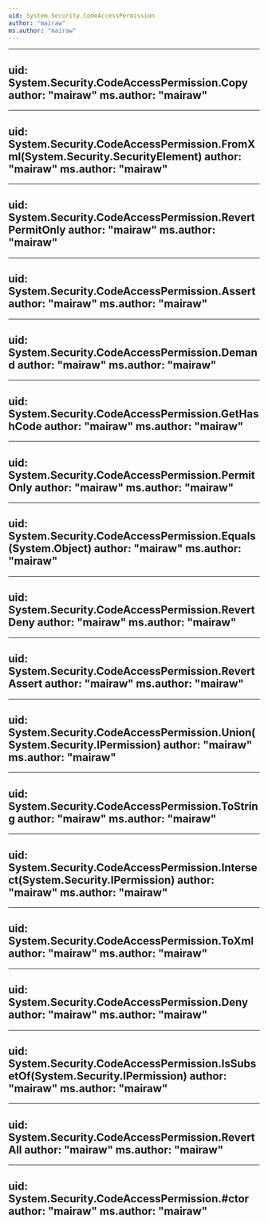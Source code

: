 ```yaml
---
uid: System.Security.CodeAccessPermission
author: "mairaw"
ms.author: "mairaw"
---
```


---
uid: System.Security.CodeAccessPermission.Copy
author: "mairaw"
ms.author: "mairaw"
---

---
uid: System.Security.CodeAccessPermission.FromXml(System.Security.SecurityElement)
author: "mairaw"
ms.author: "mairaw"
---

---
uid: System.Security.CodeAccessPermission.RevertPermitOnly
author: "mairaw"
ms.author: "mairaw"
---

---
uid: System.Security.CodeAccessPermission.Assert
author: "mairaw"
ms.author: "mairaw"
---

---
uid: System.Security.CodeAccessPermission.Demand
author: "mairaw"
ms.author: "mairaw"
---

---
uid: System.Security.CodeAccessPermission.GetHashCode
author: "mairaw"
ms.author: "mairaw"
---

---
uid: System.Security.CodeAccessPermission.PermitOnly
author: "mairaw"
ms.author: "mairaw"
---

---
uid: System.Security.CodeAccessPermission.Equals(System.Object)
author: "mairaw"
ms.author: "mairaw"
---

---
uid: System.Security.CodeAccessPermission.RevertDeny
author: "mairaw"
ms.author: "mairaw"
---

---
uid: System.Security.CodeAccessPermission.RevertAssert
author: "mairaw"
ms.author: "mairaw"
---

---
uid: System.Security.CodeAccessPermission.Union(System.Security.IPermission)
author: "mairaw"
ms.author: "mairaw"
---

---
uid: System.Security.CodeAccessPermission.ToString
author: "mairaw"
ms.author: "mairaw"
---

---
uid: System.Security.CodeAccessPermission.Intersect(System.Security.IPermission)
author: "mairaw"
ms.author: "mairaw"
---

---
uid: System.Security.CodeAccessPermission.ToXml
author: "mairaw"
ms.author: "mairaw"
---

---
uid: System.Security.CodeAccessPermission.Deny
author: "mairaw"
ms.author: "mairaw"
---

---
uid: System.Security.CodeAccessPermission.IsSubsetOf(System.Security.IPermission)
author: "mairaw"
ms.author: "mairaw"
---

---
uid: System.Security.CodeAccessPermission.RevertAll
author: "mairaw"
ms.author: "mairaw"
---

---
uid: System.Security.CodeAccessPermission.#ctor
author: "mairaw"
ms.author: "mairaw"
---
